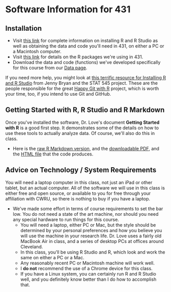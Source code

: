 # Software Information for 431

## Installation

- Visit [this link](https://github.com/THOMASELOVE/431-2018/blob/master/software/installation.md) for complete information on installing R and R Studio as well as obtaining the data and code you'll need in 431, on either a PC or a Macintosh computer.
- Visit [this link](https://github.com/THOMASELOVE/431-2018/blob/master/software/packages.md) for details on the R packages we're using in 431.
- Download the data and code (functions) we've developed specifically for this course from our [Data page](https://github.com/THOMASELOVE/431-2018-data).

If you need more help, you might look at [this terrific resource for Installing R and R Studio](http://stat545.com/block000_r-rstudio-install.html) from Jenny Bryan and the STAT 545 project. These are the people responsible for the great [Happy Git with R](http://happygitwithr.com/) project, which is worth your time, too, if you intend to use Git and GitHub.

##  Getting Started with R, R Studio and R Markdown

Once you've installed the software, Dr. Love's document **Getting Started with R** is a good first step. It demonstrates some of the details on how to use these tools to actually analyze data. Of course, we'll also do this in class.

- Here is the [raw R Markdown version](https://raw.githubusercontent.com/THOMASELOVE/431-2018/master/software/431-getting-started-with-R.Rmd), and the [downloadable PDF](https://github.com/THOMASELOVE/431-2018/blob/master/software/431-getting-started-with-R.pdf), and the [HTML file](http://htmlpreview.github.io/?https://github.com/THOMASELOVE/431-2018/blob/master/software/431-getting-started-with-R.html) that the code produces.

## Advice on Technology / System Requirements

You will need a laptop computer in this class, not just an iPad or other tablet, but an actual computer. All of the software we will use in this class is either free and open source, or available to you for free through your affiliation with CWRU, so there is nothing to buy if you have a laptop.

- We've made some effort in terms of course requirements to set the bar low. You do not need a state of the art machine, nor should you need any special hardware to run things for this course.
    - You will need a laptop, either PC or Mac, but the style should be determined by your personal preferences and how you believe you will use the machine in your research life. Dr. Love uses a fairly old MacBook Air in class, and a series of desktop PCs at offices around Cleveland.
    - In this class, you'll be using R Studio and R, which look and work the same on either a PC or a Mac. 
    - Any reasonably recent PC or Macintosh machine will work well. 
    - I **do not** recommend the use of a Chrome device for this class.
    - If you have a Linux system, you can certainly run R and R Studio well, and you definitely know better than I do how to accomplish that.


